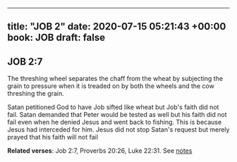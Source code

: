 
---
title: "JOB 2"
date: 2020-07-15 05:21:43 +00:00
book: JOB
draft: false
---

## JOB 2:7

The threshing wheel separates the chaff from the wheat by subjecting the grain to pressure when it is treaded on by both the wheels and the cow threshing the grain.

Satan petitioned God to have Job sifted like wheat but Job's faith did not fail. Satan demanded that Peter would be tested as well but his faith did not fail even when he denied Jesus and went back to fishing. This is because Jesus had interceded for him. Jesus did not stop Satan's request but merely prayed that his faith will not fail

**Related verses**: Job 2:7, Proverbs 20:26, Luke 22:31. See [notes](https://my.bible.com/notes/3474012006544826753)

